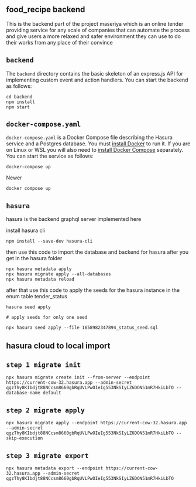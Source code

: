 ## food_recipe backend

This is the backend part of the project maseriya which is an online tender providing service for any scale of companies that can automate the process and give users a more relaxed and safer environment they can use to do their works from any place of their convince 

## `backend`

The `backend` directory contains the basic skeleton of an express.js API for implementing custom event and action handlers. 
You can start the backend as follows:

```text
cd backend
npm install
npm start
```


## `docker-compose.yaml`

`docker-compose.yaml` is a Docker Compose file describing the Hasura service and a Postgres database.  You must [install Docker](https://docs.docker.com/get-docker/) to run it.  If you are on Linux or WSL you will also need to [install Docker Compose](https://docs.docker.com/compose/install/) separately. 
You can start the service as follows:

```
docker-compose up
```
Newer
```
docker compose up

```


## `hasura`

hasura is the backend graphql server implemented here

install hasura cli 
```
npm install --save-dev hasura-cli
```
then use this code to import the database and backend for hasura after you get in the hasura folder
```
npx hasura metadata apply 
npx hasura migrate apply --all-databases 
npx hasura metadata reload 

```
after that use this code to apply the seeds for the hasura instance in the enum table tender_status
```
hasura seed apply

# apply seeds for only one seed 

npx hasura seed apply --file 1658982347894_status_seed.sql
```

## hasura cloud to local import 

## `step 1 migrate init`
```
npx hasura migrate create init --from-server --endpoint https://current-cow-32.hasura.app --admin-secret qgzThy8KIbdjt88NCcsm8660gbRqUVLPwOIeIg553NkSIyLZ6DON51mR7HkiLbTO --database-name default
```

## `step 2 migrate apply`
```
npx hasura migrate apply --endpoint https://current-cow-32.hasura.app --admin-secret qgzThy8KIbdjt88NCcsm8660gbRqUVLPwOIeIg553NkSIyLZ6DON51mR7HkiLbTO --skip-execution
```

## `step 3 migrate export`
```
npx hasura metadata export --endpoint https://current-cow-32.hasura.app --admin-secret qgzThy8KIbdjt88NCcsm8660gbRqUVLPwOIeIg553NkSIyLZ6DON51mR7HkiLbTO
```


